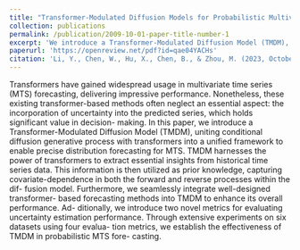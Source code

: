 ```yaml
---
title: "Transformer-Modulated Diffusion Models for Probabilistic Multivariate Time Series Forecasting"
collection: publications
permalink: /publication/2009-10-01-paper-title-number-1
excerpt: 'We introduce a Transformer-Modulated Diffusion Model (TMDM), uniting conditional diffusion generative process with transformers into a unified framework to enable precise distribution forecasting for MTS.'
paperurl: 'https://openreview.net/pdf?id=qae04YACHs'
citation: 'Li, Y., Chen, W., Hu, X., Chen, B., & Zhou, M. (2023, October). Transformer-Modulated Diffusion Models for Probabilistic Multivariate Time Series Forecasting. In The Twelfth International Conference on Learning Representations.'
---
```


Transformers have gained widespread usage in multivariate time series (MTS) forecasting, delivering impressive performance. Nonetheless, these existing transformer-based methods often neglect an essential aspect: the incorporation of uncertainty into the predicted series, which holds significant value in decision- making. In this paper, we introduce a Transformer-Modulated Diffusion Model (TMDM), uniting conditional diffusion generative process with transformers into a unified framework to enable precise distribution forecasting for MTS. TMDM harnesses the power of transformers to extract essential insights from historical time series data. This information is then utilized as prior knowledge, capturing covariate-dependence in both the forward and reverse processes within the dif- fusion model. Furthermore, we seamlessly integrate well-designed transformer- based forecasting methods into TMDM to enhance its overall performance. Ad- ditionally, we introduce two novel metrics for evaluating uncertainty estimation performance. Through extensive experiments on six datasets using four evalua- tion metrics, we establish the effectiveness of TMDM in probabilistic MTS fore- casting.
